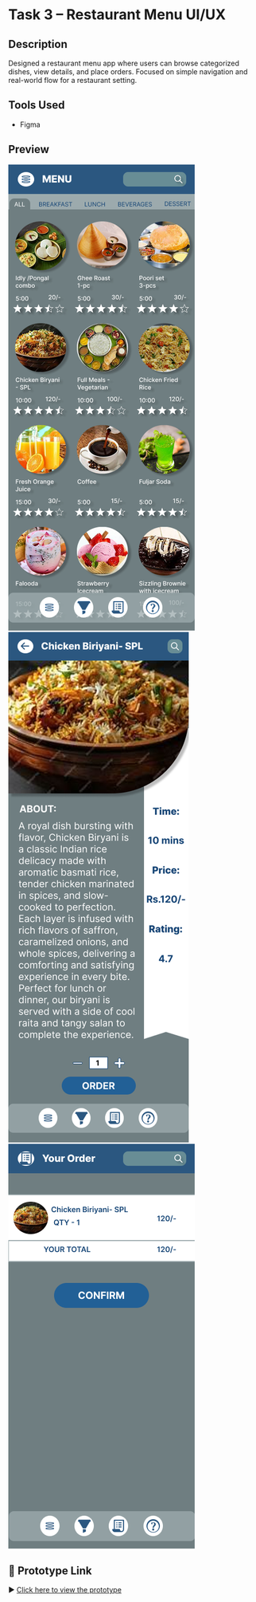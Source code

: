 # Task 3 – Restaurant Menu UI/UX

## Description
Designed a restaurant menu app where users can browse categorized dishes, view details, and place orders. Focused on simple navigation and real-world flow for a restaurant setting.

## Tools Used
- Figma

## Preview
![Restaurant Menu ](./Rest_menu_home.png)
![Dish detail ](./Rest-menu-dish-detail.png)
![Place order ](./Rest_menu_order.png)

## 🔗 Prototype Link
▶️ [Click here to view the prototype](https://www.figma.com/proto/S2WJgbYeHHNb6qtlPVKnJQ/Untitled?node-id=23-360&t=LjghEBIXSgUpPp3q-1)
